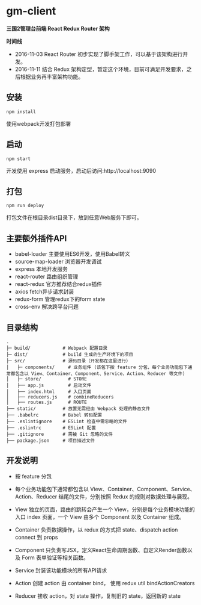gm-client
==============================
**三国2管理台前端 React Redux Router 架构**

**时间线**

- 2016-11-03 React Router 初步实现了脚手架工作，可以基于该架构进行开发。
- 2016-11-11 结合 Redux 架构定型，暂定这个环境，目前可满足开发要求，之后根据业务再丰富架构功能。

## 安装
```
npm install
```
使用webpack开发打包部署

## 启动
```
npm start
```
开发使用 express 启动服务，启动后访问:http://localhost:9090

## 打包
```
npm run deploy
```
打包文件在根目录dist目录下，放到任意Web服务下即可。

## 主要额外插件API
- babel-loader 主要使用ES6开发，使用Babel转义
- source-map-loader 浏览器开发调试
- express 本地开发服务
- react-router 路由组织管理
- react-redux 官方推荐结合redux插件
- axios fetch异步请求封装
- redux-form 管理redux下的form state
- cross-env 解决跨平台问题

## 目录结构
```
.
├─ build/            # Webpack 配置目录
├─ dist/             # build 生成的生产环境下的项目
├─ src/              # 源码目录（开发都在这里进行）
│   ├─ components/     # 业务组件 (该包下按 feature 分包，每个业务功能包下通常都包含以 View、Container、Component、Service、Action、Reducer 等文件)
│   ├─ store/          # STORE
│   ├── app.js         # 启动文件
│   ├── index.html     # 入口页面
│   ├── reducers.js    # combineReducers
│   ├── routes.js      # ROUTE
├── static/          # 放置无需经由 Webpack 处理的静态文件
├── .babelrc         # Babel 转码配置
├── .eslintignore    # ESLint 检查中需忽略的文件
├── .eslintrc        # ESLint 配置
├── .gitignore       # 需被 Git 忽略的文件
├── package.json     # 项目描述文件
```

## 开发说明
- 按 feature 分包

- 每个业务功能包下通常都包含以 View、Container、Component、Service、Action、Reducer 结尾的文件，分别按照 Redux 的规则对数据处理与展现。

- View 独立的页面，路由的跳转会产生一个 View，分别是每个业务模块功能的入口 index 页面，一个 View 由多个 Component 以及 Container 组成。

- Container 负责数据操作，以 redux 的方式把 state、dispatch action connect 到 props

- Component 只负责写JSX，定义React生命周期函数、自定义Render函数以及 Form 表单验证等相关函数。

- Service 封装该功能模块的所有API请求

- Action 创建 action 由 container bind， 使用 redux util bindActionCreators

- Reducer 接收 action，对 state 操作，复制旧的 state，返回新的 state
